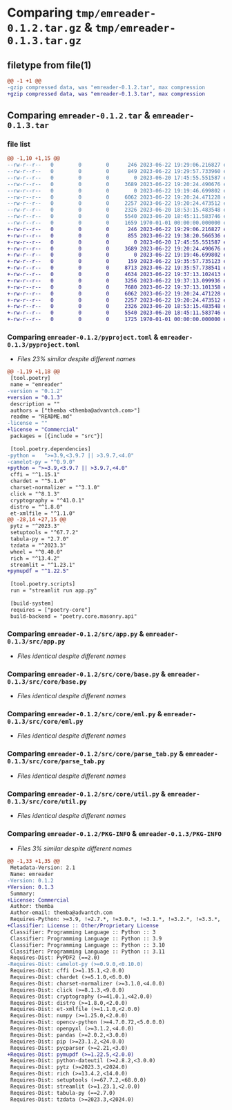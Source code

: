 # Comparing `tmp/emreader-0.1.2.tar.gz` & `tmp/emreader-0.1.3.tar.gz`

## filetype from file(1)

```diff
@@ -1 +1 @@
-gzip compressed data, was "emreader-0.1.2.tar", max compression
+gzip compressed data, was "emreader-0.1.3.tar", max compression
```

## Comparing `emreader-0.1.2.tar` & `emreader-0.1.3.tar`

### file list

```diff
@@ -1,10 +1,15 @@
--rw-r--r--   0        0        0      246 2023-06-22 19:29:06.216827 emreader-0.1.2/README.md
--rw-r--r--   0        0        0      849 2023-06-22 19:29:57.733960 emreader-0.1.2/pyproject.toml
--rw-r--r--   0        0        0        0 2023-06-20 17:45:55.551587 emreader-0.1.2/src/__init__.py
--rw-r--r--   0        0        0     3689 2023-06-22 19:20:24.490676 emreader-0.1.2/src/app.py
--rw-r--r--   0        0        0        0 2023-06-22 19:19:46.699802 emreader-0.1.2/src/core/__init__.py
--rw-r--r--   0        0        0     6062 2023-06-22 19:20:24.471228 emreader-0.1.2/src/core/base.py
--rw-r--r--   0        0        0     2257 2023-06-22 19:20:24.473512 emreader-0.1.2/src/core/eml.py
--rw-r--r--   0        0        0     2326 2023-06-20 18:53:15.483548 emreader-0.1.2/src/core/parse_tab.py
--rw-r--r--   0        0        0     5540 2023-06-20 18:45:11.583746 emreader-0.1.2/src/core/util.py
--rw-r--r--   0        0        0     1659 1970-01-01 00:00:00.000000 emreader-0.1.2/PKG-INFO
+-rw-r--r--   0        0        0      246 2023-06-22 19:29:06.216827 emreader-0.1.3/README.md
+-rw-r--r--   0        0        0      855 2023-06-22 19:38:20.566536 emreader-0.1.3/pyproject.toml
+-rw-r--r--   0        0        0        0 2023-06-20 17:45:55.551587 emreader-0.1.3/src/__init__.py
+-rw-r--r--   0        0        0     3689 2023-06-22 19:20:24.490676 emreader-0.1.3/src/app.py
+-rw-r--r--   0        0        0        0 2023-06-22 19:19:46.699802 emreader-0.1.3/src/core/__init__.py
+-rw-r--r--   0        0        0      159 2023-06-22 19:35:57.735123 emreader-0.1.3/src/core/__pycache__/__init__.cpython-311.pyc
+-rw-r--r--   0        0        0     8713 2023-06-22 19:35:57.738541 emreader-0.1.3/src/core/__pycache__/base.cpython-311.pyc
+-rw-r--r--   0        0        0     4634 2023-06-22 19:37:13.102413 emreader-0.1.3/src/core/__pycache__/eml.cpython-311.pyc
+-rw-r--r--   0        0        0     3256 2023-06-22 19:37:13.099936 emreader-0.1.3/src/core/__pycache__/parse_tab.cpython-311.pyc
+-rw-r--r--   0        0        0     7680 2023-06-22 19:37:13.101358 emreader-0.1.3/src/core/__pycache__/util.cpython-311.pyc
+-rw-r--r--   0        0        0     6062 2023-06-22 19:20:24.471228 emreader-0.1.3/src/core/base.py
+-rw-r--r--   0        0        0     2257 2023-06-22 19:20:24.473512 emreader-0.1.3/src/core/eml.py
+-rw-r--r--   0        0        0     2326 2023-06-20 18:53:15.483548 emreader-0.1.3/src/core/parse_tab.py
+-rw-r--r--   0        0        0     5540 2023-06-20 18:45:11.583746 emreader-0.1.3/src/core/util.py
+-rw-r--r--   0        0        0     1725 1970-01-01 00:00:00.000000 emreader-0.1.3/PKG-INFO
```

### Comparing `emreader-0.1.2/pyproject.toml` & `emreader-0.1.3/pyproject.toml`

 * *Files 23% similar despite different names*

```diff
@@ -1,19 +1,18 @@
 [tool.poetry]
 name = "emreader"
-version = "0.1.2"
+version = "0.1.3"
 description = ""
 authors = ["themba <themba@advantch.com>"]
 readme = "README.md"
-license = ""
+license = "Commercial"
 packages = [{include = "src"}]
 
 [tool.poetry.dependencies]
-python =   ">=3.9,<3.9.7 || >3.9.7,<4.0"
-camelot-py = "^0.9.0"
+python = ">=3.9,<3.9.7 || >3.9.7,<4.0"
 cffi = "^1.15.1"
 chardet = "^5.1.0"
 charset-normalizer = "^3.1.0"
 click = "^8.1.3"
 cryptography = "^41.0.1"
 distro = "^1.8.0"
 et-xmlfile = "^1.1.0"
@@ -28,14 +27,15 @@
 pytz = "^2023.3"
 setuptools = "^67.7.2"
 tabula-py = "2.7.0"
 tzdata = "^2023.3"
 wheel = "^0.40.0"
 rich = "^13.4.2"
 streamlit = "^1.23.1"
+pymupdf = "^1.22.5"
 
 [tool.poetry.scripts]
 run = "streamlit run app.py"
 
 [build-system]
 requires = ["poetry-core"]
 build-backend = "poetry.core.masonry.api"
```

### Comparing `emreader-0.1.2/src/app.py` & `emreader-0.1.3/src/app.py`

 * *Files identical despite different names*

### Comparing `emreader-0.1.2/src/core/base.py` & `emreader-0.1.3/src/core/base.py`

 * *Files identical despite different names*

### Comparing `emreader-0.1.2/src/core/eml.py` & `emreader-0.1.3/src/core/eml.py`

 * *Files identical despite different names*

### Comparing `emreader-0.1.2/src/core/parse_tab.py` & `emreader-0.1.3/src/core/parse_tab.py`

 * *Files identical despite different names*

### Comparing `emreader-0.1.2/src/core/util.py` & `emreader-0.1.3/src/core/util.py`

 * *Files identical despite different names*

### Comparing `emreader-0.1.2/PKG-INFO` & `emreader-0.1.3/PKG-INFO`

 * *Files 3% similar despite different names*

```diff
@@ -1,33 +1,35 @@
 Metadata-Version: 2.1
 Name: emreader
-Version: 0.1.2
+Version: 0.1.3
 Summary: 
+License: Commercial
 Author: themba
 Author-email: themba@advantch.com
 Requires-Python: >=3.9, !=2.7.*, !=3.0.*, !=3.1.*, !=3.2.*, !=3.3.*, !=3.4.*, !=3.5.*, !=3.6.*, !=3.7.*, !=3.8.*
+Classifier: License :: Other/Proprietary License
 Classifier: Programming Language :: Python :: 3
 Classifier: Programming Language :: Python :: 3.9
 Classifier: Programming Language :: Python :: 3.10
 Classifier: Programming Language :: Python :: 3.11
 Requires-Dist: PyPDF2 (==2.0)
-Requires-Dist: camelot-py (>=0.9.0,<0.10.0)
 Requires-Dist: cffi (>=1.15.1,<2.0.0)
 Requires-Dist: chardet (>=5.1.0,<6.0.0)
 Requires-Dist: charset-normalizer (>=3.1.0,<4.0.0)
 Requires-Dist: click (>=8.1.3,<9.0.0)
 Requires-Dist: cryptography (>=41.0.1,<42.0.0)
 Requires-Dist: distro (>=1.8.0,<2.0.0)
 Requires-Dist: et-xmlfile (>=1.1.0,<2.0.0)
 Requires-Dist: numpy (>=1.25.0,<2.0.0)
 Requires-Dist: opencv-python (>=4.7.0.72,<5.0.0.0)
 Requires-Dist: openpyxl (>=3.1.2,<4.0.0)
 Requires-Dist: pandas (>=2.0.2,<3.0.0)
 Requires-Dist: pip (>=23.1.2,<24.0.0)
 Requires-Dist: pycparser (>=2.21,<3.0)
+Requires-Dist: pymupdf (>=1.22.5,<2.0.0)
 Requires-Dist: python-dateutil (>=2.8.2,<3.0.0)
 Requires-Dist: pytz (>=2023.3,<2024.0)
 Requires-Dist: rich (>=13.4.2,<14.0.0)
 Requires-Dist: setuptools (>=67.7.2,<68.0.0)
 Requires-Dist: streamlit (>=1.23.1,<2.0.0)
 Requires-Dist: tabula-py (==2.7.0)
 Requires-Dist: tzdata (>=2023.3,<2024.0)
```

